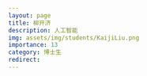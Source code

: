 ```yaml
---
layout: page
title: 柳开济
description: 人工智能
img: assets/img/students/KaijiLiu.png
importance: 13
category: 博士生
redirect: 
---
```


